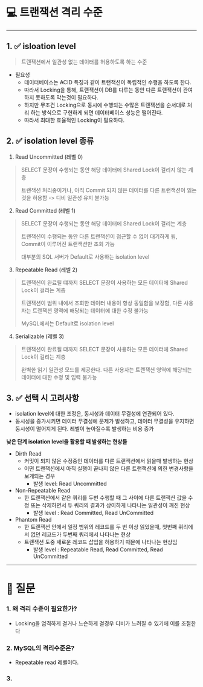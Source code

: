 # 💻 트랜잭션 격리 수준

---

## 1. ✅ isloation level

> 트랜잭션에서 일관성 없는 데이터를 허용하도록 하는 수준

- 필요성
  - 데이터베이스는 ACID 특징과 같이 트랜잭션이 독립적인  수행을 하도록 한다.
  - 따라서 Locking을 통해, 트랜잭션이 DB를 다루는 동안 다른 트랜잭션이 관여하지 못하도록 막는것이 필요하다.
  - 하지만 무조건 Locking으로 동시에 수행되는 수많은 트랜잭션을 순서대로 처리 하는 방식으로 구현하게 되면 데이터베이스 성능은 떨어진다.
  - 따라서 최대한 효율적인 Locking이 필요하다.

## 2. ✅ isolation level 종류

1. Read Uncommitted (레벨 0)
> SELECT 문장이 수행되는 동안 해당 데이터에 Shared Lock이 걸리지 않는 계층
> 
> 트랜잭션 처리중이거나, 아직 Commit 되지 않은 데이터를 다른 트랜잭션이 읽는 것을 허용함 -> 디비 일관성 유지 불가능


2. Read Committed (레벨 1)
> SELECT 문장이 수행되는 동안 해당 데이터에 Shared Lock이 걸리는 계층
> 
> 트랜잭션이 수행되는 동안 다른 트랜잭션이 접근할 수 없어 대기하게 됨,
> Commit이 이루어진 트랜잭션만 조회 가능
> 
> 대부분의 SQL 서버가 Default로 사용하는 isolation level



3. Repeatable Read (레벨 2)
> 트랜잭션이 완료될 떄까지 SELECT 문장이 사용하는 모든 데이터에 Shared Lock이 걸리는 계층
> 
> 트랜잭션이 범위 내에서 조회한 데이터 내용이 항상 동일함을 보장함, 다른 사용자는 트랜잭션 영역에 해당되는 데이터에 대한 수정 불가능
> 
> MySQL에서는 Default로 isolation level

4. Serializable (레벨 3)
> 트랜잭션이 완료될 떄까지 SELECT 문장이 사용하는 모든 데이터에 Shared Lock이 걸리는 계층
> 
>  완벽한 읽기 일관성 모드를 제공한다. 다른 사용자는 트랜잭션 영역에 해당되는 데이터에 대한 수정 및 입력 불가능

## 3. ✅ 선택 시 고려사항
- isolation level에 대한 조정은, 동시성과 데이터 무결성에 연관되어 있다.
- 동시성을 증가시키면 데이터 무결성에 문제가 발생하고, 데이터 무결성을 유지하면 동시성이 떨어지게 된다. 레벨이 높아질수록 발생하는 비용 증가

**낮은 단계 isolation level을 활용할 때 발생하는 현상들**
- Dirth Read
  - 커밋이 되지 않은 수정중인 데이터를 다른 트랜잭션에서 읽을때 발생하는 현상 
  - 어떤 트랜잭션에서 아직 실행이 끝나지 않은 다른 트랜잭션에 의한 변경사항을 보게되는 경우
    - 발생 level: Read Uncommitted
- Non-Repeatable Read
  - 한 트랜잭션에서 같은 쿼리를 두번 수행할 때 그 사이에 다른 트랜잭션 값을 수정 또는 삭제하면서 두 쿼리의 결과가 상이하게 나타나는 일관성이 깨진 현상
    - 발생 level : Read Committed, Read UnCommitted
- Phantom Read
  - 한 트랜잭션 안에서 일정 범위의 레코드를 두 번 이상 읽었을때, 첫번째 쿼리에서 없던 레코드가 두번째 쿼리에서 나타나는 현상
  - 트랜잭션 도중 새로운 레코드 삽입을 허용하기 때문에 나타나는 현상임
    - 발생 level : Repeatable Read, Read Committed, Read UnCommitted

---

# 🤔 질문

### 1. 왜 격리 수준이 필요한가?
- Locking을 엄격하게 걸거나 느슨하게 걸경우 디비가 느려질 수 있기에 이를 조절한다

### 2. MySQL의 격리수준은?
- Repeatable read 레벨이다.

### 3. 